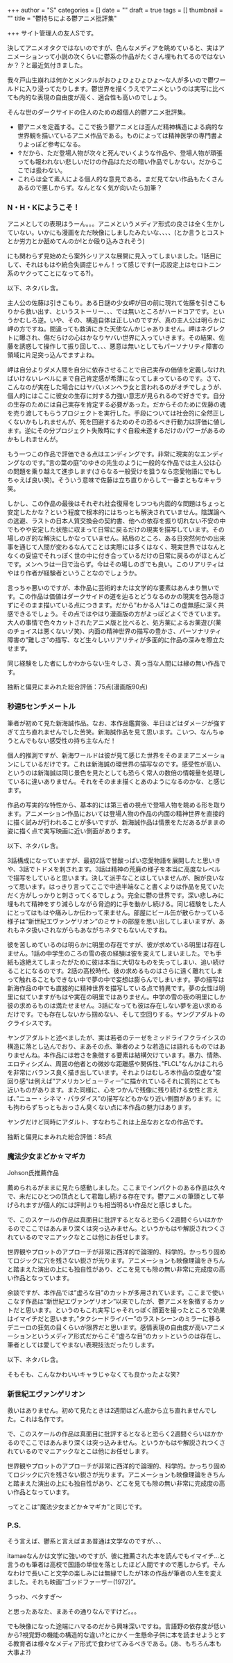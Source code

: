 +++
author = "S"
categories = []
date = ""
draft = true
tags = []
thumbnail = ""
title = "鬱持ちによる鬱アニメ批評集"

+++
サイト管理人の友人Sです。

決してアニメオタクではないのですが、色んなメディアを眺めていると、実はアニメーションって小説の次くらいに鬱系の作品がたくさん埋もれてるのではないか？？と最近気付きました。

我々戸山生崩れは何かとメンタルがおひょひょひょひょ～な人が多いので鬱ワールドに入り浸ってたりします。鬱世界を描くうえでアニメというのは実写に比べても内的な表現の自由度が高く、適合性も高いのでしょう。

そんな世のダークサイドの住人のための超個人的鬱アニメ批評集。

* 鬱アニメを定義する。ここで扱う鬱アニメとは歪んだ精神構造による病的な世界観を描いているアニメ作品である。ものによっては精神医学の専門書よりよっぽど参考になる。
* ↑だから、ただ登場人物が次々と死んでいくような作品や、登場人物が頑張っても報われない悲しいだけの作品はただの暗い作品でしかない。だからここでは扱わない。
* これらは全て素人による個人的な意見である。まだ見てない作品もたくさんあるので悪しからず。なんとなく気が向いたら加筆？

### N・H・Kにようこそ！

アニメとしての表現はうーん。。。アニメというメディア形式の良さは全く生かしていない。いかにも漫画をただ映像にしましたみたいな、、、、(とか言うとコストとか労力とか舐めてんのか!とか殴り込みされそう)

にも関わらず見始めたら案外シリアスな展開に見入ってしまいました。1話目にして、それはもはや統合失調症じゃん！って感じです(一応設定上はセロトニン系のヤクってことになってる?)。

以下、ネタバレ含。

主人公の佐藤は引きこもり。ある日謎の少女岬が目の前に現れて佐藤を引きこもりから救い出す、というストーリー、、、では無いところがハードコアです。というかむしろ逆。いや、その、構造自体は正しいのですが、真の主人公は明らかに岬の方ですね。間違っても救済にきた天使なんかじゃありません。岬はネグレクトに曝され、傷だらけの心はかなりヤバい世界に入っていきます。その結果、佐藤を誘惑して操作して振り回して、、、悪意は無いとしてもパーソナリティ障害の領域に片足突っ込んでますよね。

岬は自分よりダメ人間を自分に依存させることで自己実存の価値を定義しなければいけないレベルにまで自己肯定感が希薄になってしまっているのです。さて、こんなのが実在した場合にはヤバいメンヘラ女と言われるのがオチでしょうが、個人的にはここに彼女の生存に対する力強い意志が見られるので好きです。自分の生存のためには自己実存を肯定する必要があった。だからそのために佐藤の魂を売り渡してもらうプロジェクトを実行した。手段については社会的に全然正しくないかもしれませんが、死を回避するためのその恐るべき行動力は評価に値します。逆にその分プロジェクト失敗時にすぐ自殺未遂するだけのパワーがあるのかもしれませんが。

もう一つこの作品で評価できる点はエンディングです。非常に現実的なエンディングなのです。”言の葉の庭”のゆきの先生のように一般的な作品では主人公は心の問題を乗り越えて進歩します(さらなる一般受けを狙うなら恋愛物語にでもしちゃえば良い笑)。そういう意味で佐藤は立ち直りからして一番まともなキャラ笑。

しかし、この作品の最後はそれぞれ社会復帰をしつつも内面的な問題はちょっと安定したかな？という程度で根本的にはちっとも解決されていません。陰謀論への逃避、ラストの日本人質交換会の契約書、他への依存を振り切れない不安の中でもやや安定した状態に収まって日常に戻るだけの現実を描写しています。その場しのぎ的な解決にしかなっていません。結局のところ、ある日突然何かの出来事を通じて人間が変わるなんてことは実際には多くはなく、現実世界ではなんとなくの妥協でそれっぽく世の中に付き合っているだけの日常に戻るのがほとんどです。メンヘラは一日で治らず。今はその場しのぎでも良い。このリアリティはやはり作者が経験者ということなのでしょうか。

言っちゃ悪いのですが、本作品に芸術的または文学的な要素はあんまり無いです。この作品は価値はダークサイドの道を辿るとどうなるのかの現実を包み隠さずにそのまま描いている点につきます。だから”わかる人”はこの虚無感に深く共感できるでしょう。その点ではやはり漫画版の方がよっぽどよくできています。大人の事情で色々カットされたアニメ版と比べると、処方薬によるお薬遊び(薬のチョイスは悪くないゾ笑)、内面の精神世界の描写の豊かさ、パーソナリティ障害の”難しさ”の描写、など生々しいリアリティが多面的に作品の深みを際立たせます。

同じ経験をした者にしかわからない生々しさ、真っ当な人間には縁の無い作品です。

独断と偏見にまみれた総合評価：75点(漫画版90点)

### 秒速5センチメートル

筆者が初めて見た新海誠作品。なお、本作品鑑賞後、半日ほどはダメージが強すぎて立ち直れませんでした苦笑。新海誠作品を見て思います。こいつ、なんちゅうとんでもない感受性の持ち主なんだ！

個人的推測ですが、新海ワールドは彼が見て感じた世界をそのままアニメーションにしているだけです。これは新海誠の環世界の描写なのです。感受性が高い、というのは新海誠は同じ景色を見たとしても恐らく常人の数倍の情報量を処理しているに違いありません。それをそのまま描くとあのようになるのかな、と感じます。

作品の写実的な特性から、基本的には第三者の視点で登場人物を眺める形を取ります。アニメーション作品においては登場人物の作品の内面の精神世界を直接的に描く試みが行われることが多いですが、新海誠作品は情景をただあるがままの姿に描く点で実写映画に近い側面があります。

以下、ネタバレ含。

3話構成になっていますが、最初2話で甘酸っぱい恋愛物語を展開したと思いきや、3話でトドメを刺されます。3話は精神の荒廃の様子を本当に高度なレベルで描写をしていると思います。決して派手なことはしていませんが、腕が良いなって思います。はっきり言ってここで中途半端なこと書くよりは作品を見ていただく方がしっかりと刺さってくるでしょう。完全に鬱の世界です。深い悲しみに埋もれて精神をすり減らしながら脅迫的に手を動かし続ける。同じ経験をした人にとってはもはや痛みしか伝わって来ません。部屋にビール缶が散らかっている様子は”新世紀エヴァンゲリオン”のミサトの部屋を思い出してしまいますが、あれもネタ扱いされながらもあながちネタでもないんですね。

彼を苦しめているのは明らかに明里の存在ですが、彼が求めている明里は存在しません。1話の中学生のころの雪の夜の経験は彼を変えてしまいました。でも手紙も途絶えてしまったがために彼は本当に大切なものを失ってしまい、追い続けることになるのです。2話の高校時代、彼の求めるものはさらに遠く離れてしまって触れることもできない中で夢の中で妄想は膨らんでしまいます。夢の描写は新海作品の中でも直接的に精神世界を描写している点で特異です。夢の女性は明里に似ていますがもはや実在の明里ではありません。中学の雪の夜の明里にしか彼の求めるものは満たせません。3話になっても彼は存在しない夢を追い求めるだけです。でも存在しないから掴めない、そして空回りする。ヤングアダルトのクライシスです。

ヤングアダルトと述べましたが、実は若者のテーゼをミッドライフクライシスの構造に落とし込んでおり、まあその点、筆者のような若造には語れるものではありませんね。本作品には若さを象徴する要素は結構欠けています。暴力、情熱、エロティシズム、周囲の他者との微妙な距離感や関係性、”FLCL”なんかはこれらを非常にバランス良く描き出しています。それよりはむしろ本作品の空虚な”空回り感”は例えば”アメリカンビューティー”に描かれているそれに質的にとても近いものがあります。また同様に、心をつかんで残像に残り続ける女性と言えば、”ニュー・シネマ・パラダイス”の描写などもかなり近い側面があります。にも拘わらずちっともおっさん臭くない点に本作品の魅力はあります。

ヤングだけど同時にアダルト、すなわちこれは上品なおとなの作品です。

独断と偏見にまみれた総合評価：85点

### 魔法少女まどか☆マギカ

Johson氏推薦作品

薦められるがままに見たら感動しました。ここまでインパクトのある作品は久々で、未だにひとつの頂点として君臨し続ける存在です。鬱アニメの筆頭として挙げられますが個人的には評判よりも相当明るい作品だと感じました。

で、このスケールの作品は真面目に批評するとなると恐らく2週間ぐらいはかかるのでここではあんまり深くは突っ込みません。というかもはや解説されつくされているのでマニアックなとこは他にお任せします。

世界観やプロットのアプローチが非常に西洋的で論理的、科学的。かっちり固めてロジックに穴を残さない鋭さが光ります。アニメーションも映像理論をきちんと踏まえた演出の上にも独自性があり、どこを見ても隙の無い非常に完成度の高い作品となっています。

余談ですが、本作品では”虚ろな目”のカットが多用されています。ここまで使いこなす作品は”新世紀エヴァンゲリオン”以来でしたが、鬱アニメを象徴するカットだと思います。というのもこれ実写じゃそれっぽく顔面を撮ったところで効果はイマイチだと思います。”タクシードライバー”のラストシーンのミラーに移るデニーロの狂気の目くらいが限界だと思います。感情表現の自由度が高いアニメーションというメディア形式だからこそ”虚ろな目”のカットというのは存在し、筆者としては愛してやまない表現技法だったりします。

以下、ネタバレ含。

そもそも、こんなかわいいキャラじゃなくても良かったよな笑?

### 新世紀エヴァンゲリオン

救いはありません。初めて見たときは2週間はどん底から立ち直れませんでした。これは名作です。

で、このスケールの作品は真面目に批評するとなると恐らく2週間ぐらいはかかるのでここではあんまり深くは突っ込みません。というかもはや解説されつくされているのでマニアックなとこは他にお任せします。

世界観やプロットのアプローチが非常に西洋的で論理的、科学的。かっちり固めてロジックに穴を残さない鋭さが光ります。アニメーションも映像理論をきちんと踏まえた演出の上にも独自性があり、どこを見ても隙の無い非常に完成度の高い作品となっています。

ってとこは”魔法少女まどか☆マギカ”と同じです。

### P.S.

そう言えば、鬱系と言えばまあ普通は文学なのですが、、、

itamaeなんかは文学に強いのですが、彼に推薦された本を読んでもイマイチ…と言うのも筆者は高校で国語の単位を落としたほど人間ですので悪しからず。そんなわけで長いこと文学の楽しみには無縁でしたが1本の作品が筆者の人生を変えました。それも映画”ゴッドファーザー(1972)”。

うっわ、ベタすぎ～

と思ったあなた、まあその通りなんですけど。。。

でも映像になった途端にハマるのだから興味深いですね。言語野の依存度が低いから?視覚野の機能の構造的な違い?とにかく一生懸命子供に本を読ませようとする教育者は様々なメディア形式で食わせてみるべきである。(あ、もちろん本も大事よ?)